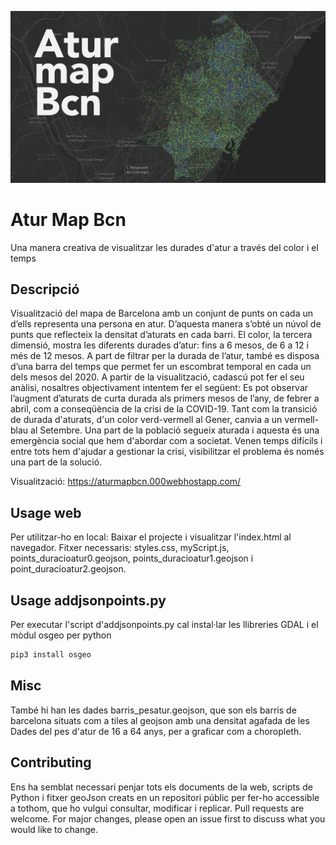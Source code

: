![alt text](https://github.com/joanmaller/dataviz2020/blob/master/AturMapBcn.png?raw=true)
# Atur Map Bcn
Una manera creativa de visualitzar les durades d'atur a través del color i el temps

## Descripció 

Visualització del mapa de Barcelona amb un conjunt de punts on cada un d’ells representa una persona en atur. D’aquesta manera s’obté un núvol de punts que reflecteix la densitat d’aturats en cada barri.  El color, la tercera dimensió, mostra les diferents durades d’atur: fins a 6 mesos, de 6 a 12 i més de 12 mesos. A part de filtrar per la durada de l’atur, també es disposa d’una barra del temps que permet fer un escombrat temporal en cada un dels mesos del 2020. A partir de la visualització, cadascú pot fer el seu anàlisi, nosaltres objectivament intentem fer el següent: Es pot observar l’augment d’aturats de curta durada als primers mesos de l’any, de febrer a abril, com a conseqüència de la crisi de la COVID-19. Tant com la transició de durada d'aturats,  d'un color verd-vermell al Gener, canvia a un vermell-blau al Setembre. Una part de la població segueix aturada i aquesta és una emergència social que hem d'abordar com a societat. Venen temps difícils i entre tots hem d'ajudar a gestionar la crisi, visibilitzar el problema és només una part de la solució. 

Visualització: https://aturmapbcn.000webhostapp.com/


## Usage web

Per utilitzar-ho en local:
Baixar el projecte i visualitzar l'index.html al navegador. 
Fitxer necessaris: styles.css, myScript.js, points_duracioatur0.geojson, points_duracioatur1.geojson i point_duracioatur2.geojson.


## Usage addjsonpoints.py
Per executar l'script d'addjsonpoints.py cal instal·lar les llibreries GDAL i el mòdul osgeo per python
```bash
pip3 install osgeo

```

## Misc
També hi han les dades barris_pesatur.geojson, que son els barris de barcelona situats com a tiles al geojson amb una densitat agafada de les Dades del pes d'atur de 16 a 64 anys, per a graficar com a choropleth.

## Contributing
Ens ha semblat necessari penjar tots els documents de la web, scripts de Python i fitxer geoJson creats en un repositori públic per fer-ho accessible a tothom, que ho vulgui consultar, modificar i replicar. Pull requests are welcome. For major changes, please open an issue first to discuss what you would like to change. 



